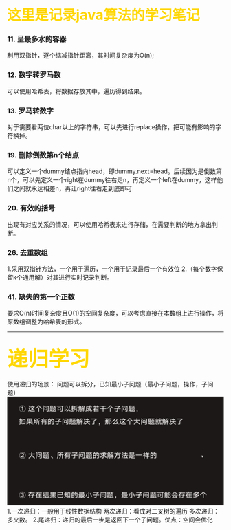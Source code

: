 
# <font color='gold' size=6px>这里是记录java算法的学习笔记</font>

### 11. 呈最多水的容器
利用双指针，逐个缩减指针距离，其时间复杂度为O(n);

### 12. 数字转罗马数
可以使用哈希表，将数据存放其中，遍历得到结果。

### 13. 罗马转数字
对于需要看两位char以上的字符串，可以先进行replace操作，把可能有影响的字符换掉。

### 19. 删除倒数第n个结点
可以定义一个dummy结点指向head，即dummy.next=head。后续因为是倒数第n个，可以先定义一个right在dummy往右走n，再定义一个left在dummy，这样他们之间就永远相差n，再让right往右走到底即可

### 20. 有效的括号
出现有对应关系的情况，可以使用哈希表来进行存储，在需要判断的地方拿出判断。

### 26. 去重数组
1.采用双指针方法，一个用于遍历，一个用于记录最后一个有效位
2.（每个数字保留k个通用解）对其进行实时记录判断。

### 41. 缺失的第一个正数
要求O(n)时间复杂度且O(1)的空间复杂度，可以考虑直接在本数组上进行操作，将原数组调整为哈希表的形式。


---

### <font color='gold' size=20px>递归学习</font>
使用递归的场景： 问题可以拆分，已知最小子问题（最小子问题，操作，子问题）
![](.algorithmNote_images/66c08072.png)
1.一次递归：一般用于线性数据结构 两次递归：看成对二叉树的遍历 多次递归：多叉数。
2.尾递归：递归的最后一步是返回下一个子问题。优点：空间会优化 